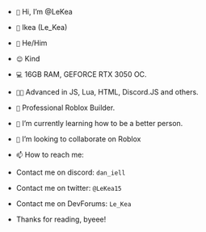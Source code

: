 - `👋` Hi, I’m @LeKea
- `👦`  Ikea (Le_Kea)
- `🤠` He/Him
- `😊` Kind
- `💻` 16GB RAM, GEFORCE RTX 3050 OC.
- `👨‍💻` Advanced in JS, Lua, HTML, Discord.JS and others.
- `👷` Professional Roblox Builder.
- `🌱` I’m currently learning how to be a better person.
- `💞️` I’m looking to collaborate on Roblox
- `📫` How to reach me:

- Contact me on discord: `dan_iell`
- Contact me on twitter: `@LeKea15`
- Contact me on DevForums: `Le_Kea`

- Thanks for reading, byeee!

<!---
LeKea/LeKea is a ✨ special ✨ repository because its `README.md` (this file) appears on your GitHub profile.
You can click the Preview link to take a look at your changes.
--->
